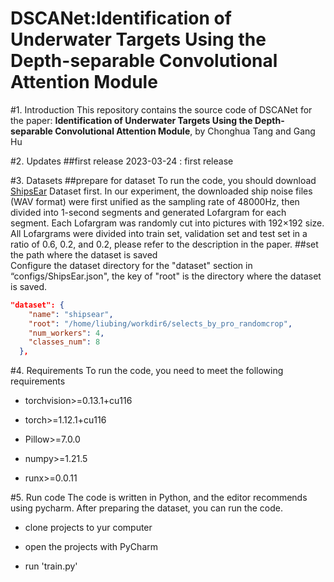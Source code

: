 # DSCANet:Identification of Underwater Targets Using the Depth-separable Convolutional Attention Module
#1. Introduction
This repository contains the source code of DSCANet for the paper: **Identification of Underwater Targets
Using the Depth-separable Convolutional Attention Module**, by Chonghua Tang and Gang Hu

#2. Updates
##first release
2023-03-24 : first release

#3. Datasets
##prepare for dataset
To run the code, you should download [ShipsEar](http://atlanttic.uvigo.es/underwaternoise/) Dataset first.
In our experiment, the downloaded ship noise files (WAV format) were first unified as the sampling rate of 48000Hz, 
then divided into 1-second segments and generated Lofargram for each segment. 
Each Lofargram was randomly cut into pictures with 192×192 size. All Lofargrams were divided into train set,
validation set and test set in a ratio of 0.6, 0.2, and 0.2, please refer to the description in the paper.
##set the path where the dataset is saved   
Configure the dataset directory for the "dataset" section in “configs/ShipsEar.json", the key of "root" is the directory where the dataset is saved.
```json
"dataset": {
    "name": "shipsear",
    "root": "/home/liubing/workdir6/selects_by_pro_randomcrop",
    "num_workers": 4,
    "classes_num": 8
  },
```
#4. Requirements
To run the code, you need to meet the following requirements

- torchvision>=0.13.1+cu116

- torch>=1.12.1+cu116

- Pillow>=7.0.0

- numpy>=1.21.5

- runx>=0.0.11

#5. Run code
The code is written in Python, and the editor recommends using pycharm. After preparing the dataset, you can run the code.

- clone projects to yur computer

- open the projects with PyCharm

- run 'train.py'


